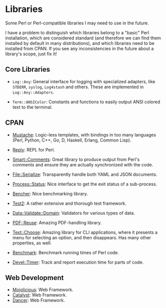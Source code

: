 Libraries
=========

Some Perl or Perl-compatible libraries I may need to use in the future.

I have a problem to distinguish which libraries belong to a "basic"
Perl installation, which are considered standard (and therefore we can
find them installed by default in many distributions), and which libraries
need to be installed from CPAN.  If you see any inconsistencies in the future
about a library's scope, just fix it!

Core Libraries
--------------

 - `Log::Any`:  General interface for logging with specialized adapters,
   like `STDERR`, `syslog`, `Log4stash` and others.  These are implemented
   in `Log::Any::Adapters`.

 - `Term::ANSIColor`:  Constants and functions to easily output ANSI colored
   text to the terminal.


CPAN
----

 - [Mustache](http://mustache.github.io/):
   Logic-less templates, with bindings in too many languages
   (Perl, Python, C++, Go, D, Haskell, Erlang, Common Lisp).

 - [Reply](https://metacpan.org/module/Reply):
   REPL for Perl.

 - [Smart::Comments](https://metacpan.org/module/Smart::Comments):
   Great library to produce output from Perl's comments and ensure
   they are actually synchronized with the code.

 - [File::Serialize](https://metacpan.org/module/File::Serialize):
   Transparently handle both YAML and JSON documents.

 - [Process::Status](https://metacpan.org/module/Process::Status):
   Nice interface to get the exit status of a sub-process.

 - [Bencher](https://metacpan.org/module/Bencher):
   Nice benchmarking library.

 - [Test2](https://metacpan.org/module/Test2):
   A rather extensive and thorough test framework.

 - [Data::Validate::Domain](https://metacpan.org/module/Data::Validate::Domain):
   Validators for various types of data.

 - [PDF::Reuse](https://metacpan.org/module/PDF::Reuse):
   Amazing PDF-handling library.

 - [Text::Choose](https://metacpan.org/module/Term::Choose):
   Amazing library for CLI applications, where it presents a menu for selecting
   an option, and then disappears.  Has many other properties, as well.

 - [Benchmark](https://metacpan.org/pod/Benchmark):
   Benchmark running times of Perl code.

 - [Devel::Timer](https://metacpan.org/pod/Devel::Timer):
   Track and report execution time for parts of code.


Web Development
---------------

 - [Mojolicious](http://mojolicious.org/):
   Web Framework.
 - [Catalyst](http://www.catalystframework.org/):
   Web Framework.
 - [Dancer](http://www.perldancer.org/):
   Web Framework.

